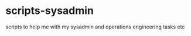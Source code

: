 scripts-sysadmin
================

scripts to help me with my sysadmin and operations engineering tasks etc

